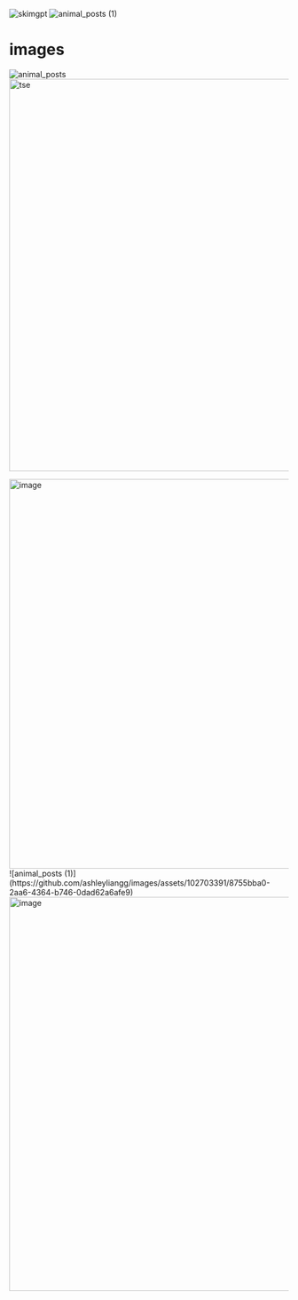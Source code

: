 ![skimgpt](https://github.com/ashleyliangg/images/assets/102703391/481aa2be-7115-4bb0-8610-cd7b9e67aaad)
![animal_posts (1)](https://github.com/ashleyliangg/images/assets/102703391/20ababe6-2e5a-4364-9fa9-00dcdc3e56dc)


# images
![animal_posts](https://github.com/ashleyliangg/images/assets/102703391/ea6b98e4-9f4f-4e13-8888-44bc5e8c9c2e)
<img width="706" alt="tse" src="https://github.com/ashleyliangg/images/assets/102703391/b4967685-0b11-46ce-b5e3-52f0a5594cf9">

<img width="701" alt="image" src="https://github.com/ashleyliangg/images/assets/102703391/2a3938bf-0e28-45b6-bfcd-f8608a74674c">
![animal_posts (1)](https://github.com/ashleyliangg/images/assets/102703391/8755bba0-2aa6-4364-b746-0dad62a6afe9)

<img width="709" alt="image" src="https://github.com/ashleyliangg/images/assets/102703391/02313ff8-21fb-476b-b84a-6af97176e0e1">


